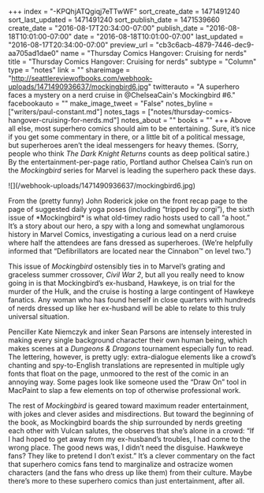 +++
index = "-KPQhjATQgiqj7eTTwWF"
sort_create_date = 1471491240
sort_last_updated = 1471491240
sort_publish_date = 1471539660
create_date = "2016-08-17T20:34:00-07:00"
publish_date = "2016-08-18T10:01:00-07:00"
date = "2016-08-18T10:01:00-07:00"
last_updated = "2016-08-17T20:34:00-07:00"
preview_url = "cb3c6acb-4879-7446-dec9-aa705ad1dae0"
name = "Thursday Comics Hangover: Cruising for nerds"
title = "Thursday Comics Hangover: Cruising for nerds"
subtype = "Column"
type = "notes"
link = ""
shareimage = "http://seattlereviewofbooks.com/webhook-uploads/1471490936637/mockingbird6.jpg"
twitterauto = "A superhero faces a mystery on a nerd cruise in @ChelseaCain's Mockingbird #6."
facebookauto = ""
make_image_tweet = "False"
notes_byline = ["writers/paul-constant.md"]
notes_tags = ["notes/thursday-comics-hangover-cruising-for-nerds.md"]
notes_about = ""
books = ""
+++
Above all else, most superhero comics should aim to be entertaining. Sure, it’s nice if you get some commentary in there, or a little bit of a political message, but superheroes aren’t the ideal messengers for heavy themes. (Sorry, people who think *The Dark Knight Returns* counts as deep political satire.) By the entertainment-per-page ratio, Portland author Chelsea Cain’s run on the *Mockingbird* series for Marvel is leading the superhero pack these days.

<p class="image-left">![](/webhook-uploads/1471490936637/mockingbird6.jpg)</p>From the (pretty funny) John Roderick joke on the front recap page to the page of suggested daily yoga poses (including “tripped by corgi”), the sixth issue of *Mockingbird* is what old-timey radio hosts used to call “a hoot.” It’s a story about our hero, a spy with a long and somewhat unglamorous history in Marvel Comics, investigating a curious lead on a nerd cruise where half the attendees are fans dressed as superheroes. (We’re helpfully informed that “Defibrillators are located near the Cinnabon™ on level two.”)

This issue of *Mockingbird* ostensibly ties in to Marvel’s grating and graceless summer crossover, *Civil War 2*, but all you really need to know going in is that Mockingbird’s ex-husband, Hawkeye, is on trial for the murder of the Hulk, and the cruise is hosting a large contingent of Hawkeye fanatics. Any woman who has found herself in close quarters with hundreds of nerds dressed up like her ex-husband will be able to relate to this truly universal situation.

Penciller Kate Niemczyk and inker Sean Parsons are intensely interested in making every single background character their own human being, which makes scenes at a *Dungeons & Dragons* tournament especially fun to read. The lettering, however, is pretty ugly: extra-dialogue elements like a crowd’s chanting and spy-to-English translations are represented in multiple ugly fonts that float on the page, unmoored to the rest of the comic in an annoying way. Some pages look like someone used the “Draw On” tool in MacPaint to slap a few elements on top of otherwise professional work.

The rest of *Mockingbird* is geared toward maximum reader entertainment, with jokes and clever asides and misdirections. But toward the beginning of the book, as Mockingbird boards the ship surrounded by nerds greeting each other with Vulcan salutes, the observes that she’s alone in a crowd: “If I had hoped to get away from my ex-husband’s troubles, I had come to the wrong place. The good news was, I didn’t need the disguise. Hawkweye fans? They like to pretend I don’t exist.” It’s a clever commentary on the fact that superhero comics fans tend to marginalize and ostracize women characters (and the fans who dress up like them) from their culture. Maybe there’s more to these superhero comics than just entertainment, after all.
